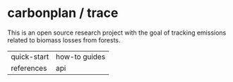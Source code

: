 # carbonplan / trace

This is an open source research project with the goal of tracking emissions related to biomass losses from forests.

<!-- links to sub sections -->

|             |               |
| ----------- | ------------- |
| quick-start | how-to guides |
| references  | api           |
